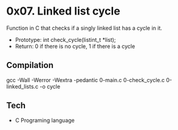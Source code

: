 # 0x07. Linked list cycle

Function in C that checks if a singly linked list has a cycle in it.
- Prototype: int check_cycle(listint_t *list);
- Return: 0 if there is no cycle, 1 if there is a cycle

## Compilation
gcc -Wall -Werror -Wextra -pedantic 0-main.c 0-check_cycle.c 0-linked_lists.c -o cycle

## Tech

- C Programing language
